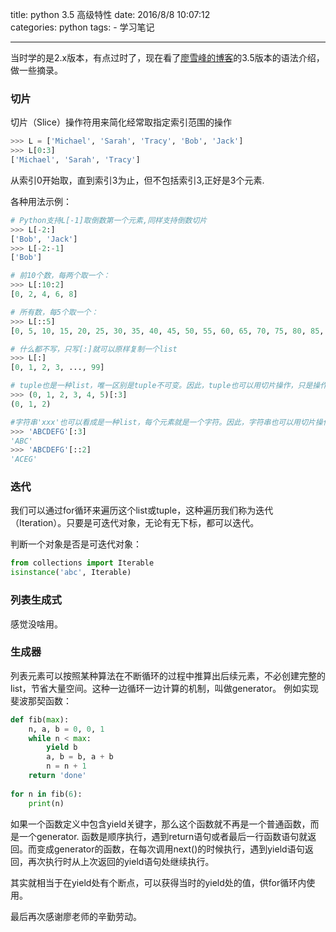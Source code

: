title: python 3.5 高级特性
date: 2016/8/8 10:07:12  
categories: python
tags:
	- 学习笔记

---

当时学的是2.x版本，有点过时了，现在看了[廖雪峰的博客](http://www.liaoxuefeng.com/)的3.5版本的语法介绍，做一些摘录。

<!--more-->




### 切片
切片（Slice）操作符用来简化经常取指定索引范围的操作
```python
>>> L = ['Michael', 'Sarah', 'Tracy', 'Bob', 'Jack']
>>> L[0:3]
['Michael', 'Sarah', 'Tracy']
```
从索引0开始取，直到索引3为止，但不包括索引3,正好是3个元素.

各种用法示例：
```python
# Python支持L[-1]取倒数第一个元素,同样支持倒数切片
>>> L[-2:]
['Bob', 'Jack']
>>> L[-2:-1]
['Bob']

# 前10个数，每两个取一个：
>>> L[:10:2]
[0, 2, 4, 6, 8]

# 所有数，每5个取一个：
>>> L[::5]
[0, 5, 10, 15, 20, 25, 30, 35, 40, 45, 50, 55, 60, 65, 70, 75, 80, 85, 90, 95]

# 什么都不写，只写[:]就可以原样复制一个list
>>> L[:]
[0, 1, 2, 3, ..., 99]

# tuple也是一种list，唯一区别是tuple不可变。因此，tuple也可以用切片操作，只是操作的结果仍是tuple
>>> (0, 1, 2, 3, 4, 5)[:3]
(0, 1, 2)

#字符串'xxx'也可以看成是一种list，每个元素就是一个字符。因此，字符串也可以用切片操作，只是操作结果仍是字符串：
>>> 'ABCDEFG'[:3]
'ABC'
>>> 'ABCDEFG'[::2]
'ACEG'
```

### 迭代
我们可以通过for循环来遍历这个list或tuple，这种遍历我们称为迭代（Iteration）。只要是可迭代对象，无论有无下标，都可以迭代。

判断一个对象是否是可迭代对象：
```python
from collections import Iterable
isinstance('abc', Iterable)
```

### 列表生成式
感觉没啥用。

### 生成器
列表元素可以按照某种算法在不断循环的过程中推算出后续元素，不必创建完整的list，节省大量空间。这种一边循环一边计算的机制，叫做generator。
例如实现斐波那契函数：
```python
def fib(max):
    n, a, b = 0, 0, 1
    while n < max:
        yield b
        a, b = b, a + b
        n = n + 1
    return 'done'
    
for n in fib(6):
	print(n)
```
如果一个函数定义中包含yield关键字，那么这个函数就不再是一个普通函数，而是一个generator.
函数是顺序执行，遇到return语句或者最后一行函数语句就返回。而变成generator的函数，在每次调用next()的时候执行，遇到yield语句返回，再次执行时从上次返回的yield语句处继续执行。

其实就相当于在yield处有个断点，可以获得当时的yield处的值，供for循环内使用。




最后再次感谢廖老师的辛勤劳动。
